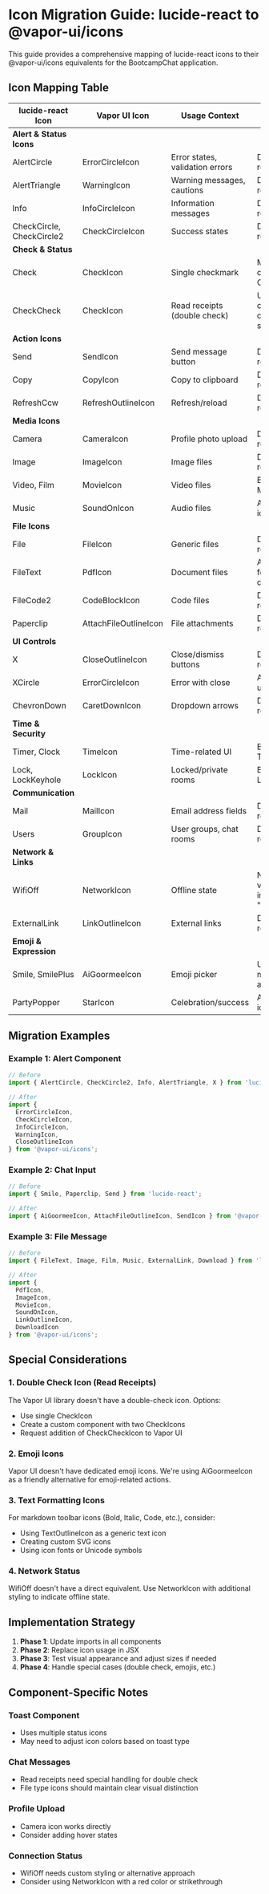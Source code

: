 # Icon Migration Guide: lucide-react to @vapor-ui/icons

This guide provides a comprehensive mapping of lucide-react icons to their @vapor-ui/icons equivalents for the BootcampChat application.

## Icon Mapping Table


| lucide-react Icon | Vapor UI Icon | Usage Context | Notes |
|-------------------|---------------|---------------|-------|
| **Alert & Status Icons** |
| AlertCircle | ErrorCircleIcon | Error states, validation errors | Direct replacement |
| AlertTriangle | WarningIcon | Warning messages, cautions | Direct replacement |
| Info | InfoCircleIcon | Information messages | Direct replacement |
| CheckCircle, CheckCircle2 | CheckCircleIcon | Success states | Direct replacement |
| **Check & Status** |
| Check | CheckIcon | Single checkmark | May need custom Check icon |
| CheckCheck | CheckIcon | Read receipts (double check) | Use single check or custom solution |
| **Action Icons** |
| Send | SendIcon | Send message button | Direct replacement |
| Copy | CopyIcon | Copy to clipboard | Direct replacement |
| RefreshCcw | RefreshOutlineIcon | Refresh/reload | Direct replacement |
| **Media Icons** |
| Camera | CameraIcon | Profile photo upload | Direct replacement |
| Image | ImageIcon | Image files | Direct replacement |
| Video, Film | MovieIcon | Video files | Both map to MovieIcon |
| Music | SoundOnIcon | Audio files | Alternative icon |
| **File Icons** |
| File | FileIcon | Generic files | Direct replacement |
| FileText | PdfIcon | Document files | Alternative for documents |
| FileCode2 | CodeBlockIcon | Code files | Direct replacement |
| Paperclip | AttachFileOutlineIcon | File attachments | Direct replacement |
| **UI Controls** |
| X | CloseOutlineIcon | Close/dismiss buttons | Direct replacement |
| XCircle | ErrorCircleIcon | Error with close | Alternative usage |
| ChevronDown | CaretDownIcon | Dropdown arrows | Direct replacement |
| **Time & Security** |
| Timer, Clock | TimeIcon | Time-related UI | Both map to TimeIcon |
| Lock, LockKeyhole | LockIcon | Locked/private rooms | Both map to LockIcon |
| **Communication** |
| Mail | MailIcon | Email address fields | Direct replacement |
| Users | GroupIcon | User groups, chat rooms | Direct replacement |
| **Network & Links** |
| WifiOff | NetworkIcon | Offline state | Needs visual indicator for "off" |
| ExternalLink | LinkOutlineIcon | External links | Direct replacement |
| **Emoji & Expression** |
| Smile, SmilePlus | AiGoormeeIcon | Emoji picker | Using mascot as alternative |
| PartyPopper | StarIcon | Celebration/success | Alternative icon |

## Migration Examples

### Example 1: Alert Component
```javascript
// Before
import { AlertCircle, CheckCircle2, Info, AlertTriangle, X } from 'lucide-react';

// After
import { 
  ErrorCircleIcon, 
  CheckCircleIcon, 
  InfoCircleIcon, 
  WarningIcon, 
  CloseOutlineIcon 
} from '@vapor-ui/icons';
```

### Example 2: Chat Input
```javascript
// Before
import { Smile, Paperclip, Send } from 'lucide-react';

// After
import { AiGoormeeIcon, AttachFileOutlineIcon, SendIcon } from '@vapor-ui/icons';
```

### Example 3: File Message
```javascript
// Before
import { FileText, Image, Film, Music, ExternalLink, Download } from 'lucide-react';

// After
import { 
  PdfIcon, 
  ImageIcon, 
  MovieIcon, 
  SoundOnIcon, 
  LinkOutlineIcon, 
  DownloadIcon 
} from '@vapor-ui/icons';
```

## Special Considerations

### 1. Double Check Icon (Read Receipts)
The Vapor UI library doesn't have a double-check icon. Options:
- Use single CheckIcon
- Create a custom component with two CheckIcons
- Request addition of CheckCheckIcon to Vapor UI

### 2. Emoji Icons
Vapor UI doesn't have dedicated emoji icons. We're using AiGoormeeIcon as a friendly alternative for emoji-related actions.

### 3. Text Formatting Icons
For markdown toolbar icons (Bold, Italic, Code, etc.), consider:
- Using TextOutlineIcon as a generic text icon
- Creating custom SVG icons
- Using icon fonts or Unicode symbols

### 4. Network Status
WifiOff doesn't have a direct equivalent. Use NetworkIcon with additional styling to indicate offline state.

## Implementation Strategy

1. **Phase 1**: Update imports in all components
2. **Phase 2**: Replace icon usage in JSX
3. **Phase 3**: Test visual appearance and adjust sizes if needed
4. **Phase 4**: Handle special cases (double check, emojis, etc.)

## Component-Specific Notes

### Toast Component
- Uses multiple status icons
- May need to adjust icon colors based on toast type

### Chat Messages
- Read receipts need special handling for double check
- File type icons should maintain clear visual distinction

### Profile Upload
- Camera icon works directly
- Consider adding hover states

### Connection Status
- WifiOff needs custom styling or alternative approach
- Consider using NetworkIcon with a red color or strikethrough
